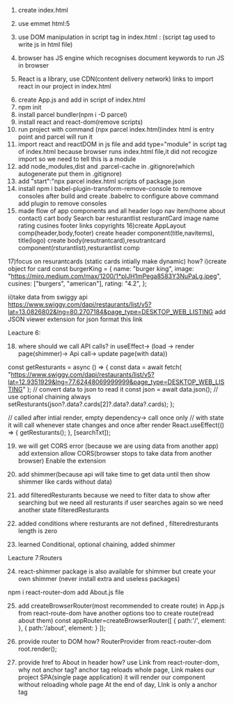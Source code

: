 1. create index.html
2. use emmet html:5

3. use DOM manipulation in script tag in index.html :
   (script tag used to write js in html file)

4. browser has JS engine which recognises document keywords to run JS in browser

<body>
    <div id="root"></div>
</body>
<script>
    const heading=document.createElement("h1");
    heading.innerHTML="namaste everyone";
    const root=document.getElementById("root");
    root.appendChild(heading);
</script>

5. React is a library, use CDN(content delivery network) links to import react in our project in index.html

<script crossorigin src="https://unpkg.com/react@18/umd/react.development.js"></script>
<script crossorigin src="https://unpkg.com/react-dom@18/umd/react-dom.development.js"></script>

6. create App.js and add in script of index.html
7. npm init
8. install parcel bundler(npm i -D parcel)
9. install react and react-dom(remove scripts)
10. run project with command (npx parcel index.html)index html is entry point and parcel will run it
11. import react and reactDOM in js file and add type="module" in script tag of index.html
    because browser runs index.html file,it did not recogize import so we need to tell this is a module
12. add node_modules,dist and .parcel-cache in .gitignore(which autogenerate put them in .gitignore)
13. add "start":"npx parcel index.html scripts of package.json
14. install npm i babel-plugin-transform-remove-console to remove consoles after build
    and create .babelrc to configure above command add plugin to remove consoles
15. made flow of app components and all
    header
    logo
    nav item(home about contact)
    cart
    body
    Search bar
    resturantlist
    resturantCard
    image
    name
    rating
    cusines
    footer
    links
    copyrights
    16)create AppLayout comp(header,body,footer)
    create header component(title,navitems), title(logo)
    create body(resutrantcard),resutrantcard component(rsturantlist),resturantlist comp

17)focus on resurantcards (static cards intially make dynamic)
how?
i)create object for card
const burgerKing = {
name: "burger king",
image: "https://miro.medium.com/max/1200/1*pIJH1mPega8583Y3NuPaLg.jpeg",
cusines: ["burgers", "american"],
rating: "4.2",
};

ii)take data from swiggy api
https://www.swiggy.com/dapi/restaurants/list/v5?lat=13.0826802&lng=80.2707184&page_type=DESKTOP_WEB_LISTING
add JSON viewer extension for json format this link

Leacture 6:

18. where should we call API calls?
    in useEffect-> (load -> render page(shimmer)-> Api call-> update page(with data))

const getResturants = async () => {
const data = await fetch(
"https://www.swiggy.com/dapi/restaurants/list/v5?lat=12.9351929&lng=77.62448069999999&page_type=DESKTOP_WEB_LISTING"
);
// convert data to json to read it
const json = await data.json();
// use optional chaining always
setResturants(json?.data?.cards[2]?.data?.data?.cards);
};

// called after intial render, empty dependency-> call once only
// with state it will call whenever state changes and once after render
React.useEffect(() => {
getResturants();
}, [searchTxt]);

19. we will get CORS error (because we are using data from another app)
    add extension allow CORS(browser stops to take data from another browser)
    Enable the extension

20. add shimmer(because api will take time to get data until then show shimmer like cards without data)
21. add filteredResturants because we need to filter data to show after searching but we need all resturants if
    user searches again so we need another state filteredResturants
22. added conditions where resturants are not defined , filteredresturants length is zero
23. learned Conditional, optional chaining, added shimmer

Leacture 7:Routers

24. react-shimmer package is also available for shimmer but create your own shimmer
    (never install extra and useless packages)

npm i react-router-dom
add About.js file

25. add createBrowserRouter(most recommended to create route) in App.js from react-route-dom
    have another options too to create route(read about them)
    const appRouter=createBrowserRouter([
    {
    path:'/',
    element:<AppLayout/>
    },
    {
    path:'/about',
    element:<About/>
    }
    ]);

26. provide router to DOM how?
    RouterProvider from react-router-dom
    root.render(<RouterProvider  router={appRouter}/>);

27. provide href to About in header how?
    use Link from react-router-dom, why not anchor tag?
    anchor tag reloads whole page, Link makes our project SPA(single page application)
    it will render our component without reloading whole page
    At the end of day, LInk is only a anchor tag
